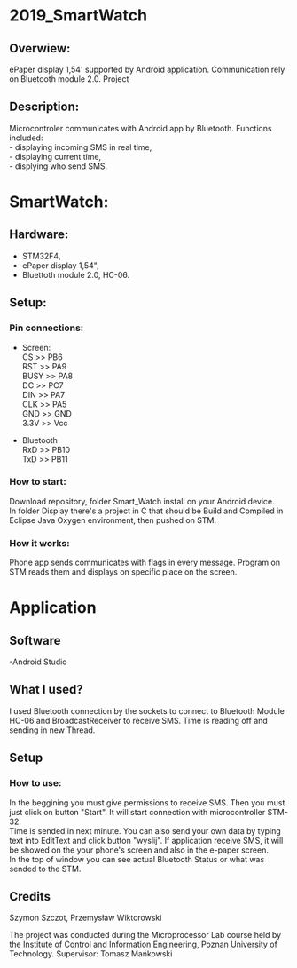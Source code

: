 # 2019_SmartWatch


## Overwiew:
  ePaper display 1,54' supported by Android application. Communication rely on Bluetooth module 2.0.
  Project 
 
## Description:
  Microcontroler communicates with Android app by Bluetooth. Functions included:  
    - displaying incoming SMS in real time,  
    - displaying current time,  
    - displying who send SMS.  

# SmartWatch:

## Hardware:
- STM32F4,
- ePaper display 1,54",
- Bluettoth module 2.0, HC-06.

## Setup:

### Pin connections:

  - Screen:  
      CS >> PB6  
      RST >> PA9  
      BUSY >> PA8  
      DC >> PC7  
      DIN >> PA7  
      CLK >> PA5  
      GND >> GND  
      3.3V >> Vcc  

  - Bluetooth  
      RxD >> PB10  
      TxD >> PB11  
      
### How to start:
  Download repository, folder Smart_Watch install on your Android device.  
  In folder Display there's a project in C that should be Build and Compiled in Eclipse Java Oxygen environment, then pushed on STM.
  
### How it works:
  Phone app sends communicates with flags in every message. Program on STM reads them and displays on specific place on the screen.

  
# Application

## Software
-Android Studio

## What I used?

I used Bluetooth connection by the sockets to connect to Bluetooth Module HC-06 and BroadcastReceiver to receive SMS. Time is reading off and sending in new Thread.

## Setup 

### How to use:
  In the beggining you must give permissions to receive SMS. Then you must just click on button "Start". It will start connection with 
  microcontroller STM-32.   
  Time is sended in next minute. You can also send your own data by typing text into EditText and click button "wyslij". If application receive SMS, it will be showed on the your phone's screen and also in the e-paper screen.  
  In the top of window you can see actual Bluetooth Status or what was sended to the STM.

      
## Credits
Szymon Szczot, Przemysław Wiktorowski

The project was conducted during the Microprocessor Lab course held by the Institute of Control and Information Engineering, Poznan University of Technology. Supervisor: Tomasz Mańkowski


  
